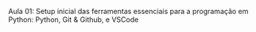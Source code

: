 Aula 01: Setup inicial das ferramentas essenciais para a programação em Python: Python, Git & Github, e VSCode
